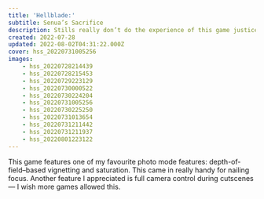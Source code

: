```yaml
---
title: 'Hellblade:'
subtitle: Senua’s Sacrifice
description: Stills really don’t do the experience of this game justice.
created: 2022-07-28
updated: 2022-08-02T04:31:22.000Z
cover: hss_20220731005256
images:
    - hss_20220728214439
    - hss_20220728215453
    - hss_20220729223129
    - hss_20220730000522
    - hss_20220730224204
    - hss_20220731005256
    - hss_20220730225250
    - hss_20220731013654
    - hss_20220731211442
    - hss_20220731211937
    - hss_20220801223122
---
```


This game features one of my favourite photo mode features: depth-of-field–based vignetting and saturation. This came in really handy for nailing focus. Another feature I appreciated is full camera control during cutscenes — I wish more games allowed&nbsp;this.
